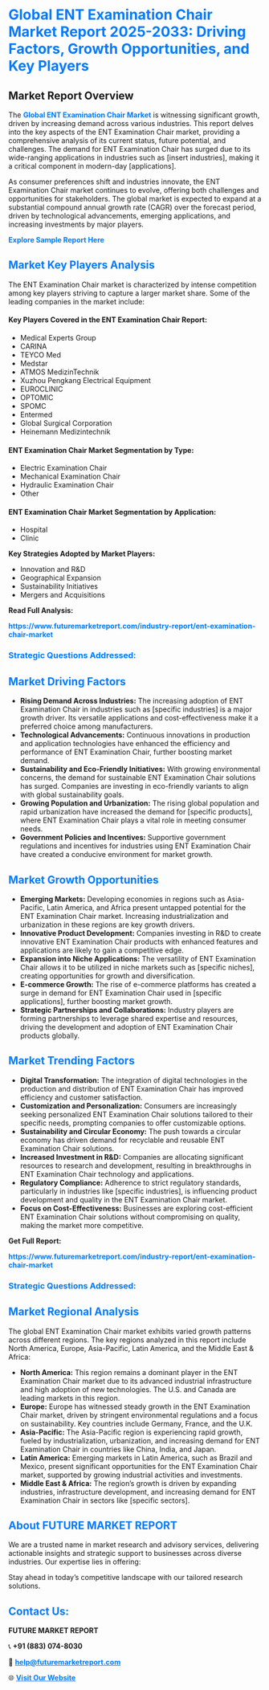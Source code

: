 <h1 style="color: #007BFF;">Global ENT Examination Chair Market Report 2025-2033: Driving Factors, Growth Opportunities, and Key Players</h1>

<section id="overview">
<h2>Market Report Overview</h2>
<p>The <a href="https://www.futuremarketreport.com/industry-report/ent-examination-chair-market" style="color: #007BFF; text-decoration: none;"><strong>Global ENT Examination Chair Market</strong></a> is witnessing significant growth, driven by increasing demand across various industries. This report delves into the key aspects of the ENT Examination Chair market, providing a comprehensive analysis of its current status, future potential, and challenges. The demand for ENT Examination Chair has surged due to its wide-ranging applications in industries such as [insert industries], making it a critical component in modern-day [applications].</p>
<p>As consumer preferences shift and industries innovate, the ENT Examination Chair market continues to evolve, offering both challenges and opportunities for stakeholders. The global market is expected to expand at a substantial compound annual growth rate (CAGR) over the forecast period, driven by technological advancements, emerging applications, and increasing investments by major players.</p>
</section>

<section id="overview">
<p><a href="https://www.futuremarketreport.com/request-sample/reportId=64814" style="color: #007BFF; text-decoration: none;"><strong>Explore Sample Report Here</strong></a></p>
</section>

<section id="key-players">
<h2 style="color: #007BFF;">Market Key Players Analysis</h2>
<p>The ENT Examination Chair market is characterized by intense competition among key players striving to capture a larger market share. Some of the leading companies in the market include:</p>
<h4>Key Players Covered in the ENT Examination Chair Report:</h4>
<ul><li>Medical Experts Group</li><li>CARINA</li><li>TEYCO Med</li><li>Medstar</li><li>ATMOS MedizinTechnik</li><li>Xuzhou Pengkang Electrical Equipment</li><li>EUROCLINIC</li><li>OPTOMIC</li><li>SPOMC</li><li>Entermed</li><li>Global Surgical Corporation</li><li>Heinemann Medizintechnik</li></ul>
<h4>ENT Examination Chair Market Segmentation by Type:</h4>
<ul><li>Electric Examination Chair</li><li>Mechanical Examination Chair</li><li>Hydraulic Examination Chair</li><li>Other</li></ul>

<h4>ENT Examination Chair Market Segmentation by Application:</h4>
<ul><li>Hospital</li><li>Clinic</li></ul>
<p><strong>Key Strategies Adopted by Market Players:</strong></p>
<ul>
<li>Innovation and R&D</li>
<li>Geographical Expansion</li>
<li>Sustainability Initiatives</li>
<li>Mergers and Acquisitions</li>
</ul>
</section>

<section>
<p><strong>Read Full Analysis: </strong></p><a href="https://www.futuremarketreport.com/industry-report/ent-examination-chair-market" style="color: #007BFF; text-decoration: none;"><strong>https://www.futuremarketreport.com/industry-report/ent-examination-chair-market</strong></a>
<h3 style="color: #007BFF;">Strategic Questions Addressed:</h3>
</section>

<section id="driving-factors">
<h2 style="color: #007BFF;">Market Driving Factors</h2>
<ul>
<li><strong>Rising Demand Across Industries:</strong> The increasing adoption of ENT Examination Chair in industries such as [specific industries] is a major growth driver. Its versatile applications and cost-effectiveness make it a preferred choice among manufacturers.</li>
<li><strong>Technological Advancements:</strong> Continuous innovations in production and application technologies have enhanced the efficiency and performance of ENT Examination Chair, further boosting market demand.</li>
<li><strong>Sustainability and Eco-Friendly Initiatives:</strong> With growing environmental concerns, the demand for sustainable ENT Examination Chair solutions has surged. Companies are investing in eco-friendly variants to align with global sustainability goals.</li>
<li><strong>Growing Population and Urbanization:</strong> The rising global population and rapid urbanization have increased the demand for [specific products], where ENT Examination Chair plays a vital role in meeting consumer needs.</li>
<li><strong>Government Policies and Incentives:</strong> Supportive government regulations and incentives for industries using ENT Examination Chair have created a conducive environment for market growth.</li>
</ul>
</section>

<section id="growth-opportunities">
<h2 style="color: #007BFF;">Market Growth Opportunities</h2>
<ul>
<li><strong>Emerging Markets:</strong> Developing economies in regions such as Asia-Pacific, Latin America, and Africa present untapped potential for the ENT Examination Chair market. Increasing industrialization and urbanization in these regions are key growth drivers.</li>
<li><strong>Innovative Product Development:</strong> Companies investing in R&D to create innovative ENT Examination Chair products with enhanced features and applications are likely to gain a competitive edge.</li>
<li><strong>Expansion into Niche Applications:</strong> The versatility of ENT Examination Chair allows it to be utilized in niche markets such as [specific niches], creating opportunities for growth and diversification.</li>
<li><strong>E-commerce Growth:</strong> The rise of e-commerce platforms has created a surge in demand for ENT Examination Chair used in [specific applications], further boosting market growth.</li>
<li><strong>Strategic Partnerships and Collaborations:</strong> Industry players are forming partnerships to leverage shared expertise and resources, driving the development and adoption of ENT Examination Chair products globally.</li>
</ul>
</section>

<section id="trending-factors">
<h2 style="color: #007BFF;">Market Trending Factors</h2>
<ul>
<li><strong>Digital Transformation:</strong> The integration of digital technologies in the production and distribution of ENT Examination Chair has improved efficiency and customer satisfaction.</li>
<li><strong>Customization and Personalization:</strong> Consumers are increasingly seeking personalized ENT Examination Chair solutions tailored to their specific needs, prompting companies to offer customizable options.</li>
<li><strong>Sustainability and Circular Economy:</strong> The push towards a circular economy has driven demand for recyclable and reusable ENT Examination Chair solutions.</li>
<li><strong>Increased Investment in R&D:</strong> Companies are allocating significant resources to research and development, resulting in breakthroughs in ENT Examination Chair technology and applications.</li>
<li><strong>Regulatory Compliance:</strong> Adherence to strict regulatory standards, particularly in industries like [specific industries], is influencing product development and quality in the ENT Examination Chair market.</li>
<li><strong>Focus on Cost-Effectiveness:</strong> Businesses are exploring cost-efficient ENT Examination Chair solutions without compromising on quality, making the market more competitive.</li>
</ul>
</section>

<section>
<p><strong>Get Full Report: </strong></p><a href="https://www.futuremarketreport.com/industry-report/ent-examination-chair-market" style="color: #007BFF; text-decoration: none;"><strong>https://www.futuremarketreport.com/industry-report/ent-examination-chair-market</strong></a>
<h3 style="color: #007BFF;">Strategic Questions Addressed:</h3>
</section>


<section id="regional-analysis">
<h2 style="color: #007BFF;">Market Regional Analysis</h2>
<p>The global ENT Examination Chair market exhibits varied growth patterns across different regions. The key regions analyzed in this report include North America, Europe, Asia-Pacific, Latin America, and the Middle East & Africa:</p>
<ul>
<li><strong>North America:</strong> This region remains a dominant player in the ENT Examination Chair market due to its advanced industrial infrastructure and high adoption of new technologies. The U.S. and Canada are leading markets in this region.</li>
<li><strong>Europe:</strong> Europe has witnessed steady growth in the ENT Examination Chair market, driven by stringent environmental regulations and a focus on sustainability. Key countries include Germany, France, and the U.K.</li>
<li><strong>Asia-Pacific:</strong> The Asia-Pacific region is experiencing rapid growth, fueled by industrialization, urbanization, and increasing demand for ENT Examination Chair in countries like China, India, and Japan.</li>
<li><strong>Latin America:</strong> Emerging markets in Latin America, such as Brazil and Mexico, present significant opportunities for the ENT Examination Chair market, supported by growing industrial activities and investments.</li>
<li><strong>Middle East & Africa:</strong> The region’s growth is driven by expanding industries, infrastructure development, and increasing demand for ENT Examination Chair in sectors like [specific sectors].</li>
</ul>
</section>

<footer>
<h2 style="color: #007BFF;">About FUTURE MARKET REPORT</h2>
<p>We are a trusted name in market research and advisory services, delivering actionable insights and strategic support to businesses across diverse industries. Our expertise lies in offering:</p>

<p>Stay ahead in today’s competitive landscape with our tailored research solutions.</p>

<h2 style="color: #007BFF;">Contact Us:</h2>
<p><strong>FUTURE MARKET REPORT</strong></p>
<p>📞 <strong>+91 (883) 074-8030</strong></p>
<p>📧 <strong><a href="mailto:help@futuremarketreport.com" style="color: #007BFF;">help@futuremarketreport.com</a></strong></p>
<p>🌐 <strong><a href="https://www.futuremarketreport.com/" style="color: #007BFF;">Visit Our Website</a></strong></p>
</footer>